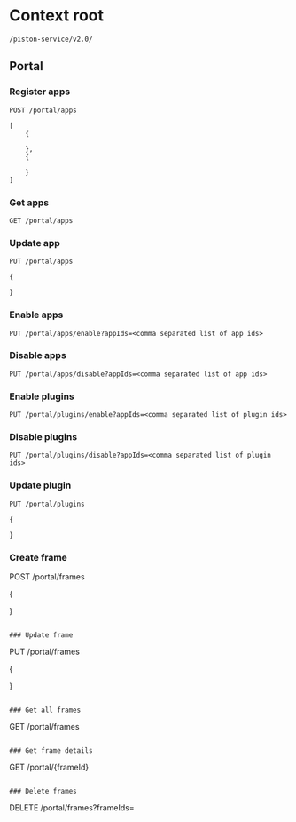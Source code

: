 # Context root
```
/piston-service/v2.0/
```

## Portal
### Register apps
```
POST /portal/apps

[
	{
		
	},
	{
		
	}
]
```

### Get apps
```
GET /portal/apps
```

### Update app
```
PUT /portal/apps

{
	
}
```

### Enable apps
```
PUT /portal/apps/enable?appIds=<comma separated list of app ids>
```

### Disable apps
```
PUT /portal/apps/disable?appIds=<comma separated list of app ids>
```

### Enable plugins
```
PUT /portal/plugins/enable?appIds=<comma separated list of plugin ids>
```

### Disable plugins
```
PUT /portal/plugins/disable?appIds=<comma separated list of plugin ids>
```

### Update plugin
```
PUT /portal/plugins

{

}
```

### Create frame
POST /portal/frames

{

}
```

### Update frame
```
PUT /portal/frames

{

}
```

### Get all frames
```
GET /portal/frames
```

### Get frame details
```
GET /portal/{frameId}
```

### Delete frames
```
DELETE /portal/frames?frameIds=<Comma seperated list of frame ids>
```


